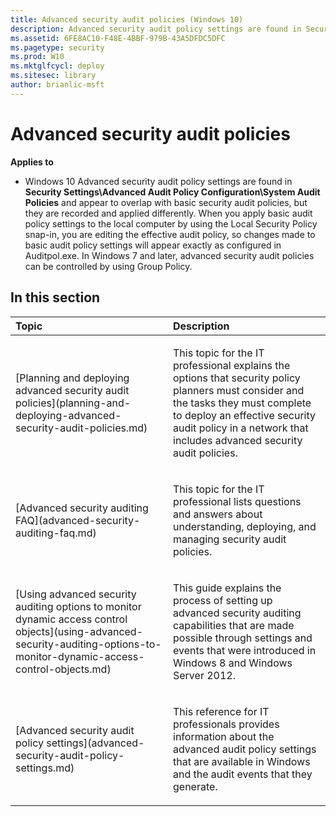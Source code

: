 ```yaml
---
title: Advanced security audit policies (Windows 10)
description: Advanced security audit policy settings are found in Security Settings\\Advanced Audit Policy Configuration\\System Audit Policies and appear to overlap with basic security audit policies, but they are recorded and applied differently.
ms.assetid: 6FE8AC10-F48E-4BBF-979B-43A5DFDC5DFC
ms.pagetype: security
ms.prod: W10
ms.mktglfcycl: deploy
ms.sitesec: library
author: brianlic-msft
---
```

# Advanced security audit policies
**Applies to**
-   Windows 10
Advanced security audit policy settings are found in **Security Settings\\Advanced Audit Policy Configuration\\System Audit Policies** and appear to overlap with basic security audit policies, but they are recorded and applied differently.
When you apply basic audit policy settings to the local computer by using the Local Security Policy snap-in, you are editing the effective audit policy, so changes made to basic audit policy settings will appear exactly as configured in Auditpol.exe. In Windows 7 and later, advanced security audit policies can be controlled by using Group Policy.
## In this section
<table>
<colgroup>
<col width="50%" />
<col width="50%" />
</colgroup>
<thead>
<tr class="header">
<th align="left">Topic</th>
<th align="left">Description</th>
</tr>
</thead>
<tbody>
<tr class="odd">
<td align="left"><p>[Planning and deploying advanced security audit policies](planning-and-deploying-advanced-security-audit-policies.md)</p></td>
<td align="left"><p>This topic for the IT professional explains the options that security policy planners must consider and the tasks they must complete to deploy an effective security audit policy in a network that includes advanced security audit policies.</p></td>
</tr>
<tr class="even">
<td align="left"><p>[Advanced security auditing FAQ](advanced-security-auditing-faq.md)</p></td>
<td align="left"><p>This topic for the IT professional lists questions and answers about understanding, deploying, and managing security audit policies.</p></td>
</tr>
<tr class="odd">
<td align="left"><p>[Using advanced security auditing options to monitor dynamic access control objects](using-advanced-security-auditing-options-to-monitor-dynamic-access-control-objects.md)</p></td>
<td align="left"><p>This guide explains the process of setting up advanced security auditing capabilities that are made possible through settings and events that were introduced in Windows 8 and Windows Server 2012.</p></td>
</tr>
<tr class="even">
<td align="left"><p>[Advanced security audit policy settings](advanced-security-audit-policy-settings.md)</p></td>
<td align="left"><p>This reference for IT professionals provides information about the advanced audit policy settings that are available in Windows and the audit events that they generate.</p></td>
</tr>
</tbody>
</table>
 
 
 
